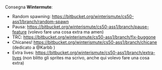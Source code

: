 Consegna **Wintermute**:
- Random spawning: https://bitbucket.org/winterismute/cs50-ass1/branch/random-spawn
- Pausa: https://bitbucket.org/winterismute/cs50-ass1/branch/pause-feature (volevo fare una cosa extra ma amen)
- TRC: https://bitbucket.org/winterismute/cs50-ass1/branch/fix-buggone
- Chicanes! https://bitbucket.org/winterismute/cs50-ass1/branch/chicane (dedicato a @Karbb )
- Extra lives: https://bitbucket.org/winterismute/cs50-ass1/branch/extra-lives (non blitto gli sprites ma scrivo, anche qui volevo fare una cosa extra)
